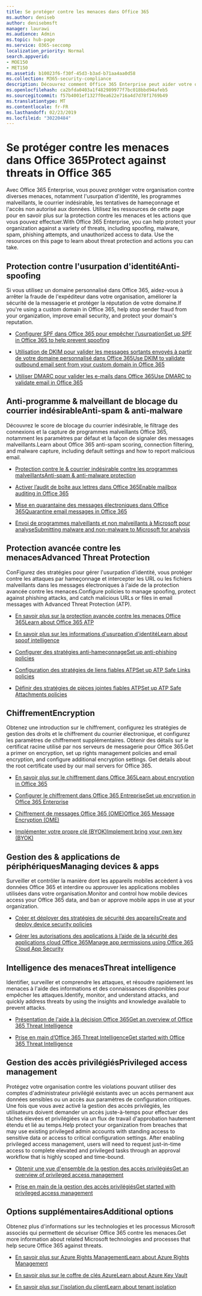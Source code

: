 ```yaml
---
title: Se protéger contre les menaces dans Office 365
ms.author: deniseb
author: denisebmsft
manager: laurawi
ms.audience: Admin
ms.topic: hub-page
ms.service: O365-seccomp
localization_priority: Normal
search.appverid:
- MOE150
- MET150
ms.assetid: b10023f6-f30f-45d3-b3ad-b71aa4aa0d58
ms.collection: M365-security-compliance
description: Découvrez comment Office 365 Enterprise peut aider votre organisation à protéger votre organisation contre diverses menaces, notamment l'usurpation d'identité, les programmes malveillants, le courrier indésirable, les tentatives de hameçonnage et l'accès non autorisé aux données.
ms.openlocfilehash: ca2bfda0403a1f482989977f7bc018bbd94afeb5
ms.sourcegitcommit: f57b4001ef1327f0ea622e716a4d7d78f1769b49
ms.translationtype: MT
ms.contentlocale: fr-FR
ms.lasthandoff: 02/23/2019
ms.locfileid: "30220484"
---
```

# <a name="protect-against-threats-in-office-365"></a><span data-ttu-id="9a0fd-103">Se protéger contre les menaces dans Office 365</span><span class="sxs-lookup"><span data-stu-id="9a0fd-103">Protect against threats in Office 365</span></span>

<span data-ttu-id="9a0fd-p101">Avec Office 365 Enterprise, vous pouvez protéger votre organisation contre diverses menaces, notamment l'usurpation d'identité, les programmes malveillants, le courrier indésirable, les tentatives de hameçonnage et l'accès non autorisé aux données. Utilisez les ressources de cette page pour en savoir plus sur la protection contre les menaces et les actions que vous pouvez effectuer.</span><span class="sxs-lookup"><span data-stu-id="9a0fd-p101">With Office 365 Enterprise, you can help protect your organization against a variety of threats, including spoofing, malware, spam, phishing attempts, and unauthorized access to data. Use the resources on this page to learn about threat protection and actions you can take.</span></span>
  
## <a name="anti-spoofing"></a><span data-ttu-id="9a0fd-106">Protection contre l'usurpation d'identité</span><span class="sxs-lookup"><span data-stu-id="9a0fd-106">Anti-spoofing</span></span>

<span data-ttu-id="9a0fd-107">Si vous utilisez un domaine personnalisé dans Office 365, aidez-vous à arrêter la fraude de l'expéditeur dans votre organisation, améliorer la sécurité de la messagerie et protéger la réputation de votre domaine.</span><span class="sxs-lookup"><span data-stu-id="9a0fd-107">If you're using a custom domain in Office 365, help stop sender fraud from your organization, improve email security, and protect your domain's reputation.</span></span>
  
- [<span data-ttu-id="9a0fd-108">Configurer SPF dans Office 365 pour empêcher l’usurpation</span><span class="sxs-lookup"><span data-stu-id="9a0fd-108">Set up SPF in Office 365 to help prevent spoofing</span></span>](set-up-spf-in-office-365-to-help-prevent-spoofing.md)
    
- [<span data-ttu-id="9a0fd-109">Utilisation de DKIM pour valider les messages sortants envoyés à partir de votre domaine personnalisé dans Office 365</span><span class="sxs-lookup"><span data-stu-id="9a0fd-109">Use DKIM to validate outbound email sent from your custom domain in Office 365</span></span>](use-dkim-to-validate-outbound-email.md)
    
- [<span data-ttu-id="9a0fd-110">Utiliser DMARC pour valider les e-mails dans Office 365</span><span class="sxs-lookup"><span data-stu-id="9a0fd-110">Use DMARC to validate email in Office 365</span></span>](use-dmarc-to-validate-email.md)
    
## <a name="anti-spam-amp-anti-malware"></a><span data-ttu-id="9a0fd-111">Anti-programme &amp; malveillant de blocage du courrier indésirable</span><span class="sxs-lookup"><span data-stu-id="9a0fd-111">Anti-spam &amp; anti-malware</span></span>

<span data-ttu-id="9a0fd-112">Découvrez le score de blocage du courrier indésirable, le filtrage des connexions et la capture de programmes malveillants Office 365, notamment les paramètres par défaut et la façon de signaler des messages malveillants.</span><span class="sxs-lookup"><span data-stu-id="9a0fd-112">Learn about Office 365 anti-spam scoring, connection filtering, and malware capture, including default settings and how to report malicious email.</span></span>
  
- [<span data-ttu-id="9a0fd-113">Protection contre le &amp; courrier indésirable contre les programmes malveillants</span><span class="sxs-lookup"><span data-stu-id="9a0fd-113">Anti-spam &amp; anti-malware protection</span></span>](anti-spam-and-anti-malware-protection.md)
    
- [<span data-ttu-id="9a0fd-114">Activer l’audit de boîte aux lettres dans Office 365</span><span class="sxs-lookup"><span data-stu-id="9a0fd-114">Enable mailbox auditing in Office 365</span></span>](enable-mailbox-auditing.md)
    
- [<span data-ttu-id="9a0fd-115">Mise en quarantaine des messages électroniques dans Office 365</span><span class="sxs-lookup"><span data-stu-id="9a0fd-115">Quarantine email messages in Office 365</span></span>](quarantine-email-messages.md)
    
- [<span data-ttu-id="9a0fd-116">Envoi de programmes malveillants et non malveillants à Microsoft pour analyse</span><span class="sxs-lookup"><span data-stu-id="9a0fd-116">Submitting malware and non-malware to Microsoft for analysis</span></span>](submitting-malware-and-non-malware-to-microsoft-for-analysis.md)
    
## <a name="advanced-threat-protection"></a><span data-ttu-id="9a0fd-117">Protection avancée contre les menaces</span><span class="sxs-lookup"><span data-stu-id="9a0fd-117">Advanced Threat Protection</span></span>

<span data-ttu-id="9a0fd-118">ConFigurez des stratégies pour gérer l'usurpation d'identité, vous protéger contre les attaques par hameçonnage et intercepter les URL ou les fichiers malveillants dans les messages électroniques à l'aide de la protection avancée contre les menaces.</span><span class="sxs-lookup"><span data-stu-id="9a0fd-118">Configure policies to manage spoofing, protect against phishing attacks, and catch malicious URLs or files in email messages with Advanced Threat Protection (ATP).</span></span>
  
- [<span data-ttu-id="9a0fd-119">En savoir plus sur la protection avancée contre les menaces Office 365</span><span class="sxs-lookup"><span data-stu-id="9a0fd-119">Learn about Office 365 ATP</span></span>](office-365-atp.md)
    
- [<span data-ttu-id="9a0fd-120">En savoir plus sur les informations d'usurpation d'identité</span><span class="sxs-lookup"><span data-stu-id="9a0fd-120">Learn about spoof intelligence</span></span>](learn-about-spoof-intelligence.md)
    
- [<span data-ttu-id="9a0fd-121">Configurer des stratégies anti-hameçonnage</span><span class="sxs-lookup"><span data-stu-id="9a0fd-121">Set up anti-phishing policies</span></span>](set-up-anti-phishing-policies.md)
    
- [<span data-ttu-id="9a0fd-122">Configuration des stratégies de liens fiables ATP</span><span class="sxs-lookup"><span data-stu-id="9a0fd-122">Set up ATP Safe Links policies</span></span>](set-up-atp-safe-links-policies.md)
    
- [<span data-ttu-id="9a0fd-123">Définir des stratégies de pièces jointes fiables ATP</span><span class="sxs-lookup"><span data-stu-id="9a0fd-123">Set up ATP Safe Attachments policies</span></span>](set-up-atp-safe-attachments-policies.md)
    
## <a name="encryption"></a><span data-ttu-id="9a0fd-124">Chiffrement</span><span class="sxs-lookup"><span data-stu-id="9a0fd-124">Encryption</span></span>

<span data-ttu-id="9a0fd-p102">Obtenez une introduction sur le chiffrement, configurez les stratégies de gestion des droits et le chiffrement du courrier électronique, et configurez les paramètres de chiffrement supplémentaires. Obtenir des détails sur le certificat racine utilisé par nos serveurs de messagerie pour Office 365.</span><span class="sxs-lookup"><span data-stu-id="9a0fd-p102">Get a primer on encryption, set up rights management policies and email encryption, and configure additional encryption settings. Get details about the root certificate used by our mail servers for Office 365.</span></span>
  
- [<span data-ttu-id="9a0fd-127">En savoir plus sur le chiffrement dans Office 365</span><span class="sxs-lookup"><span data-stu-id="9a0fd-127">Learn about encryption in Office 365</span></span>](encryption.md)
    
- [<span data-ttu-id="9a0fd-128">Configurer le chiffrement dans Office 365 Entreprise</span><span class="sxs-lookup"><span data-stu-id="9a0fd-128">Set up encryption in Office 365 Enterprise</span></span>](set-up-encryption.md)
    
- [<span data-ttu-id="9a0fd-129">Chiffrement de messages Office 365 (OME)</span><span class="sxs-lookup"><span data-stu-id="9a0fd-129">Office 365 Message Encryption (OME)</span></span>](ome.md)
    
- [<span data-ttu-id="9a0fd-130">Implémenter votre propre clé (BYOK)</span><span class="sxs-lookup"><span data-stu-id="9a0fd-130">Implement bring your own key (BYOK)</span></span>](https://docs.microsoft.com/azure/key-vault/key-vault-hsm-protected-keys#implementing-bring-your-own-key-byok-for-azure-key-vault)
    
## <a name="managing-devices-amp-apps"></a><span data-ttu-id="9a0fd-131">Gestion des &amp; applications de périphériques</span><span class="sxs-lookup"><span data-stu-id="9a0fd-131">Managing devices &amp; apps</span></span>

<span data-ttu-id="9a0fd-132">Surveiller et contrôler la manière dont les appareils mobiles accèdent à vos données Office 365 et interdire ou approuver les applications mobiles utilisées dans votre organisation.</span><span class="sxs-lookup"><span data-stu-id="9a0fd-132">Monitor and control how mobile devices access your Office 365 data, and ban or approve mobile apps in use at your organization.</span></span>
  
- [<span data-ttu-id="9a0fd-133">Créer et déployer des stratégies de sécurité des appareils</span><span class="sxs-lookup"><span data-stu-id="9a0fd-133">Create and deploy device security policies</span></span>](https://support.office.com/article/d310f556-8bfb-497b-9bd7-fe3c36ea2fd6)
    
- [<span data-ttu-id="9a0fd-134">Gérer les autorisations des applications à l’aide de la sécurité des applications cloud Office 365</span><span class="sxs-lookup"><span data-stu-id="9a0fd-134">Manage app permissions using Office 365 Cloud App Security</span></span>](manage-app-permissions-in-ocas.md)
    
## <a name="threat-intelligence"></a><span data-ttu-id="9a0fd-135">Intelligence des menaces</span><span class="sxs-lookup"><span data-stu-id="9a0fd-135">Threat intelligence</span></span>

<span data-ttu-id="9a0fd-136">Identifier, surveiller et comprendre les attaques, et résoudre rapidement les menaces à l'aide des informations et des connaissances disponibles pour empêcher les attaques.</span><span class="sxs-lookup"><span data-stu-id="9a0fd-136">Identify, monitor, and understand attacks, and quickly address threats by using the insights and knowledge available to prevent attacks.</span></span>
  
- [<span data-ttu-id="9a0fd-137">Présentation de l'aide à la décision Office 365</span><span class="sxs-lookup"><span data-stu-id="9a0fd-137">Get an overview of Office 365 Threat Intelligence</span></span>](office-365-ti.md)
    
- [<span data-ttu-id="9a0fd-138">Prise en main d’Office 365 Threat Intelligence</span><span class="sxs-lookup"><span data-stu-id="9a0fd-138">Get started with Office 365 Threat Intelligence</span></span>](get-started-with-ti.md)
    
## <a name="privileged-access-management"></a><span data-ttu-id="9a0fd-139">Gestion des accès privilégiés</span><span class="sxs-lookup"><span data-stu-id="9a0fd-139">Privileged access management</span></span>

<span data-ttu-id="9a0fd-p103">Protégez votre organisation contre les violations pouvant utiliser des comptes d'administrateur privilégié existants avec un accès permanent aux données sensibles ou un accès aux paramètres de configuration critiques. Une fois que vous avez activé la gestion des accès privilégiés, les utilisateurs doivent demander un accès juste-à-temps pour effectuer des tâches élevées et privilégiées via un flux de travail d'approbation hautement étendu et lié au temps.</span><span class="sxs-lookup"><span data-stu-id="9a0fd-p103">Help protect your organization from breaches that may use existing privileged admin accounts with standing access to sensitive data or access to critical configuration settings. After enabling privileged access management, users will need to request just-in-time access to complete elevated and privileged tasks through an approval workflow that is highly scoped and time-bound.</span></span>
  
- [<span data-ttu-id="9a0fd-142">Obtenir une vue d'ensemble de la gestion des accès privilégiés</span><span class="sxs-lookup"><span data-stu-id="9a0fd-142">Get an overview of privileged access management</span></span>](privileged-access-management-overview.md)
    
- [<span data-ttu-id="9a0fd-143">Prise en main de la gestion des accès privilégiés</span><span class="sxs-lookup"><span data-stu-id="9a0fd-143">Get started with privileged access management</span></span>](privileged-access-management-configuration.md)

## <a name="additional-options"></a><span data-ttu-id="9a0fd-144">Options supplémentaires</span><span class="sxs-lookup"><span data-stu-id="9a0fd-144">Additional options</span></span>

<span data-ttu-id="9a0fd-145">Obtenez plus d'informations sur les technologies et les processus Microsoft associés qui permettent de sécuriser Office 365 contre les menaces.</span><span class="sxs-lookup"><span data-stu-id="9a0fd-145">Get more information about related Microsoft technologies and processes that help secure Office 365 against threats.</span></span>
  
- [<span data-ttu-id="9a0fd-146">En savoir plus sur Azure Rights Management</span><span class="sxs-lookup"><span data-stu-id="9a0fd-146">Learn about Azure Rights Management</span></span>](https://docs.microsoft.com/information-protection/understand-explore/what-is-azure-rms)
    
- [<span data-ttu-id="9a0fd-147">En savoir plus sur le coffre de clés Azure</span><span class="sxs-lookup"><span data-stu-id="9a0fd-147">Learn about Azure Key Vault</span></span>](https://docs.microsoft.com/azure/key-vault/)
    
- [<span data-ttu-id="9a0fd-148">En savoir plus sur l'isolation du client</span><span class="sxs-lookup"><span data-stu-id="9a0fd-148">Learn about tenant isolation</span></span>](http://download.microsoft.com/download/3/F/0/3F0420A2-657B-44B6-B21E-D7BD98A94390/Tenant%20Isolation%20in%20Office%20365.pdf)
    

